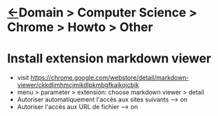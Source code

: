 <head><link rel="stylesheet" href="../../../md.css"/></head>

# [&larr;][Repo_Readme]Domain > Computer Science > Chrome > Howto > Other

[//]: #(Reference)
[Repo_Readme]:    ../README.md

[Chrome_Howto]:  ../howto/other_howto.md


# Install extension markdown viewer
- visit https://chrome.google.com/webstore/detail/markdown-viewer/ckkdlimhmcjmikdlpkmbgfkaikojcbjk
- menu > parameter > extension: choose markdown viewer > detail
- Autoriser automatiquement l'accès aux sites suivants --> on
- Autoriser l'accès aux URL de fichier --> on